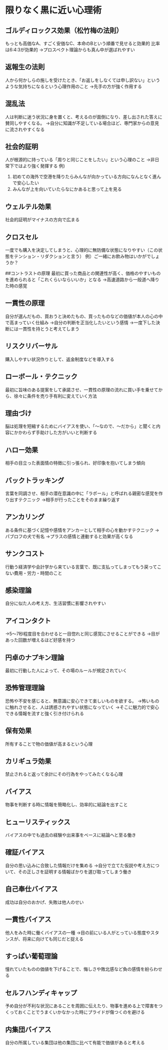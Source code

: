# 限りなく黒に近い心理術
## ゴルディロックス効果（松竹梅の法則）
もっとも高価なA、すごく安価なC、本命のBという順番で見せると効果的
比率は6:4:3が効果的
→プロスペクト理論からも真ん中が選ばれやすい

## 返報生の法則
人から何かしらの施しを受けたとき、「お返しをしなくては申し訳ない」というような気持ちになるという心理作用のこと
→先手の方が強く作用する

## 混乱法
人は判断に迷う状況に身を置くと、考えるのが面倒になり、差し出された答えに賛同しやすくなる。
→自分に知識が不足している場合ほど、専門家からの意見に流されやすくなる

## 社会的証明
人が根源的に持っている「周りと同じことをしたい」という心理のこと
→非日常下ではより強く発揮する
例)
1. 初めての海外で空港を降りたらみんなが向かっている方向になんとなく進んで安心したい
1. みんなが上を向いていたらなにかあると思って上を見る

## ウェルテル効果
社会的証明がマイナスの方向で広まる

## クロスセル
一度でも購入を決定してしまうと、心理的に無防備な状態になりやすい（この状態をテンション・リダクションと言う）
例）ご一緒にお飲み物はいかがでしょうか？

##コントラストの原理
最初に買った商品との関連性が高く、価格のやすいものを進められると「これくらいならいいか」となる
→高速道路から一般道へ降りた時の感覚

## 一貫性の原理
自分が選んだもの、買おうと決めたもの、買ったものなどの価値が本人の心の中で高まっていく仕組み
→自分の判断を正当化したいという感情
→一度下した決断には一貫性を持とうと考えてしまう

## リスクリバーサル
購入しやすい状況作りとして、返金制度などを導入する

## ローボール・テクニック
最初に旨味のある提案をして承諾させ、一貫性の原理の流れに買い手を乗せてから、徐々に条件を売り手有利に変えていく方法

## 理由づけ
脳は処理を短縮するためにバイアスを使い、「〜なので、〜だから」と聞くと内容にかかわらず手助けした方がいいと判断する

## ハロー効果
相手の目立った表面情の特徴に引っ張られ、好印象を抱いてしまう傾向

## バックトラッキング
言葉を同調させ、相手の潜在意識の中に「ラポール」と呼ばれる親密な感覚を作り出すテクニック
→相手が行ったことをそのまま繰り返す

## アンカリング
ある条件に基づく記憶や感情をアンカーとして相手の心を動かすテクニック
→パブロフの犬で有名
→プラスの感情と連動すると効果が高くなる

## サンクコスト
行動う経済学や会計学から来ている言葉で、既に支払ってしまってもう戻ってこない費用・労力・時間のこと

## 感染理論
自分に似た人の考え方、生活習慣に影響されやすい

## アイコンタクト
→5〜7秒程度目を合わせると一目惚れと同じ感覚にさせることができる
→目があった回数が増えるほど好感を持つ

## 円卓のナプキン理論
最初に行動した人によって、その場のルールが規定されていく

## 恐怖管理理論
恐怖や不安を感じると、無意識に安心できて楽しいものを欲する。
→怖いものに触れさせると、人は誘惑されやすい状態になっていく
→そこに魅力的で安心できる情報を流すと強く引き付けられる

## 保有効果
所有することで物の価値が高まるという心理

## カリギュラ効果
禁止されると返って余計にその行為をやってみたくなる心理

## バイアス
物事を判断する時に情報を簡略化し、効率的に結論を出すこと

## ヒューリスティックス
バイアスの中でも過去の経験や出来事をベースに結論へと至る働き

## 確証バイアス
自分の思い込みに合致した情報だけを集める
→自分で立てた仮説や考え方について、その正しさを証明する情報ばかりを選び取ってしまう働き

## 自己奉仕バイアス
成功は自分のおかげ、失敗は他人のせい

## 一貫性バイアス
他人をみた時に働くバイアスの一種
→目の前にいる人がとっている態度やスタンスが、将来に向けても同じだと捉える

## すっぱい葡萄理論
憧れていたものの価値を下げることで、悔しさや敗北感など負の感情を紛らわせる

## セルフハンディキャップ
予め自分が不利な状況にあることを周囲に伝えたり、物事を進める上で障害をつくっておくことでうまくいかなかった時にプライドが傷つくのを避ける

## 内集団バイアス
自分の所属している集団は他の集団に比べて有能で価値があると考える








